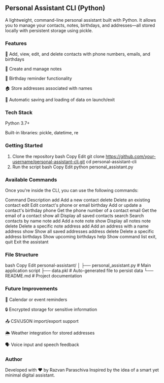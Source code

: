 ## Personal Assistant CLI (Python)
A lightweight, command-line personal assistant built with Python. It allows you to manage your contacts, notes, birthdays, and addresses—all stored locally with persistent storage using pickle.

### Features
👤 Add, view, edit, and delete contacts with phone numbers, emails, and birthdays

📝 Create and manage notes

🎂 Birthday reminder functionality

🏠 Store addresses associated with names

💾 Automatic saving and loading of data on launch/exit

### Tech Stack
Python 3.7+

Built-in libraries: pickle, datetime, re

### Getting Started
1. Clone the repository
bash
Copy
Edit
git clone https://github.com/your-username/personal-assistant-cli.git
cd personal-assistant-cli
2. Run the script
bash
Copy
Edit
python personal_assistant.py
### Available Commands
Once you're inside the CLI, you can use the following commands:

Command	Description
add	Add a new contact
delete	Delete an existing contact
edit	Edit contact's phone or email
birthday	Add or update a contact's birthday
phone	Get the phone number of a contact
email	Get the email of a contact
show all	Display all saved contacts
search	Search contacts by name
note add	Add a note
note show	Display all notes
note delete	Delete a specific note
address add	Add an address with a name
address show	Show all saved addresses
address delete	Delete a specific address
birthdays	Show upcoming birthdays
help	Show command list
exit, quit	Exit the assistant
### File Structure
bash
Copy
Edit
personal-assistant/
│
├── personal_assistant.py      # Main application script
├── data.pkl                   # Auto-generated file to persist data
└── README.md                  # Project documentation
### Future Improvements
📅 Calendar or event reminders

🔒 Encrypted storage for sensitive information

📤 CSV/JSON import/export support

🌦️ Weather integration for stored addresses

🗣️ Voice input and speech feedback

### Author
Developed with ❤️ by Razvan Paraschiva
Inspired by the idea of a smart yet minimal digital assistant.